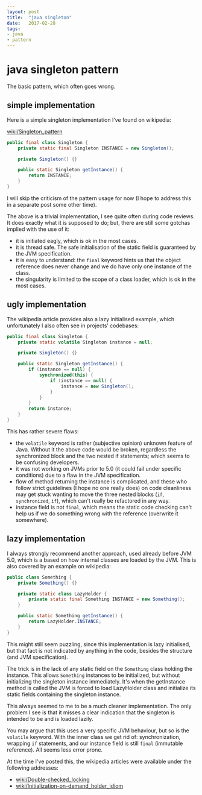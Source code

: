 ```yaml
---
layout: post
title:  "java singleton"
date:   2017-02-28
tags:
- java
- pattern
---
```


# java singleton pattern #

The basic pattern, which often goes wrong.

## simple implementation ##

Here is a simple singleton implementation I’ve found on wikipedia:

[wiki/Singleton_pattern](https://en.wikipedia.org/wiki/Singleton_pattern)


```java
public final class Singleton {
    private static final Singleton INSTANCE = new Singleton();

    private Singleton() {}

    public static Singleton getInstance() {
        return INSTANCE;
    }
}
```

I will skip the criticism of the pattern usage for now (I hope to address this in a separate post some other time).

The above is a trivial implementation, I see quite often during code reviews. It does exactly what it is supposed to do; but, there are still some gotchas implied with the use of it:
- it is initiated eagly, which is ok in the most cases.
- it is thread safe. The safe initialisation of the static field is guaranteed by the JVM specification.
- it is easy to understand: the ``final`` keyword hints us that the object reference does never change and we do have only one instance of the class.
- the singularity is limited to the scope of a class loader, which is ok in the most cases.

## ugly implementation ##

The wikipedia article provides also a lazy initialised example, which unfortunately I also often see in projects’ codebases:

```java
public final class Singleton {
    private static volatile Singleton instance = null;

    private Singleton() {}

    public static Singleton getInstance() {
        if (instance == null) {
            synchronized(this) {
                if (instance == null) {
                    instance = new Singleton();
                }
            }
        }
        return instance;
    }
}
```

This has rather severe flaws:
- the ``volatile`` keyword is rather (subjective opinion) unknown feature of Java. Without it the above code would be broken, regardless the synchronized block and the two nested if statements; which seems to be confusing developers.
- it was not working on JVMs prior to 5.0 (it could fail under specific conditions) due to a flaw in the JVM specification.
- flow of method returning the instance is complicated, and these who follow strict guidelines (I hope no one really does) on code cleanliness may get stuck wanting to move the three nested blocks (``if``, ``synchronized``, ``if``), which can't really be refactored in any way.
- instance field is not ``final``, which means the static code checking can't help us if we do something wrong with the reference (overwrite it somewhere).

## lazy implementation ##

I always strongly recommend another approach, used already before JVM 5.0, which is a based on how internal classes are loaded by the JVM. This is also covered by an example on wikipedia:

```java
public class Something {
    private Something() {}

    private static class LazyHolder {
        private static final Something INSTANCE = new Something();
    }

    public static Something getInstance() {
        return LazyHolder.INSTANCE;
    }
}
```

This might still seem puzzling, since this implementation is lazy initialised, but that fact is not indicated by anything in the code, besides the structure (and JVM specification).

The trick is in the lack of any static field on the ``Something`` class holding the instance. This allows ``Something`` instances to be initialized, but without initializing the singleton instance immediately. It's when the getInstance method is called the JVM is forced to load LazyHolder class and initialize its static fields containing the singleton instance.

This always seemed to me to be a much cleaner implementation. The only problem I see is that it misses a clear indication that the singleton is intended to be and is loaded lazily.

You may argue that this uses a very specific JVM behaviour, but so is the ``volatile`` keyword. With the inner class we get rid of: synchronization, wrapping ``if`` statements, and our instance field is still ``final`` (immutable reference). All seems less error prone.

At the time I've posted this, the wikipedia articles were available under the following addresses:
- [wiki/Double-checked_locking](https://en.wikipedia.org/wiki/Double-checked_locking)
- [wiki/Initialization-on-demand_holder_idiom](https://en.wikipedia.org/wiki/Initialization-on-demand_holder_idiom)
